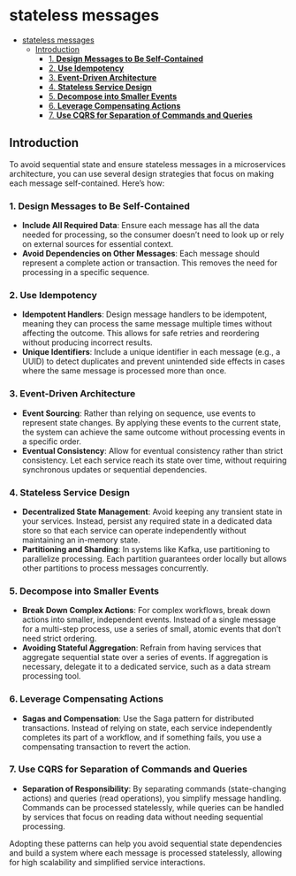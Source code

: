 # stateless messages

- [stateless messages](#stateless-messages)
  - [Introduction](#introduction)
    - [1. **Design Messages to Be Self-Contained**](#1-design-messages-to-be-self-contained)
    - [2. **Use Idempotency**](#2-use-idempotency)
    - [3. **Event-Driven Architecture**](#3-event-driven-architecture)
    - [4. **Stateless Service Design**](#4-stateless-service-design)
    - [5. **Decompose into Smaller Events**](#5-decompose-into-smaller-events)
    - [6. **Leverage Compensating Actions**](#6-leverage-compensating-actions)
    - [7. **Use CQRS for Separation of Commands and Queries**](#7-use-cqrs-for-separation-of-commands-and-queries)

## Introduction

To avoid sequential state and ensure stateless messages in a microservices architecture, you can use several design strategies that focus on making each message self-contained. Here’s how:

### 1. **Design Messages to Be Self-Contained**

- **Include All Required Data**: Ensure each message has all the data needed for processing, so the consumer doesn’t need to look up or rely on external sources for essential context.
- **Avoid Dependencies on Other Messages**: Each message should represent a complete action or transaction. This removes the need for processing in a specific sequence.

### 2. **Use Idempotency**

- **Idempotent Handlers**: Design message handlers to be idempotent, meaning they can process the same message multiple times without affecting the outcome. This allows for safe retries and reordering without producing incorrect results.
- **Unique Identifiers**: Include a unique identifier in each message (e.g., a UUID) to detect duplicates and prevent unintended side effects in cases where the same message is processed more than once.

### 3. **Event-Driven Architecture**

- **Event Sourcing**: Rather than relying on sequence, use events to represent state changes. By applying these events to the current state, the system can achieve the same outcome without processing events in a specific order.
- **Eventual Consistency**: Allow for eventual consistency rather than strict consistency. Let each service reach its state over time, without requiring synchronous updates or sequential dependencies.

### 4. **Stateless Service Design**

- **Decentralized State Management**: Avoid keeping any transient state in your services. Instead, persist any required state in a dedicated data store so that each service can operate independently without maintaining an in-memory state.
- **Partitioning and Sharding**: In systems like Kafka, use partitioning to parallelize processing. Each partition guarantees order locally but allows other partitions to process messages concurrently.

### 5. **Decompose into Smaller Events**

- **Break Down Complex Actions**: For complex workflows, break down actions into smaller, independent events. Instead of a single message for a multi-step process, use a series of small, atomic events that don’t need strict ordering.
- **Avoiding Stateful Aggregation**: Refrain from having services that aggregate sequential state over a series of events. If aggregation is necessary, delegate it to a dedicated service, such as a data stream processing tool.

### 6. **Leverage Compensating Actions**

- **Sagas and Compensation**: Use the Saga pattern for distributed transactions. Instead of relying on state, each service independently completes its part of a workflow, and if something fails, you use a compensating transaction to revert the action.

### 7. **Use CQRS for Separation of Commands and Queries**

- **Separation of Responsibility**: By separating commands (state-changing actions) and queries (read operations), you simplify message handling. Commands can be processed statelessly, while queries can be handled by services that focus on reading data without needing sequential processing.

Adopting these patterns can help you avoid sequential state dependencies and build a system where each message is processed statelessly, allowing for high scalability and simplified service interactions.
